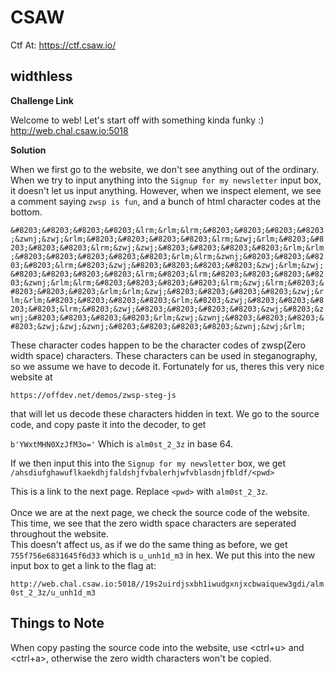 # CSAW

Ctf At: https://ctf.csaw.io/

## widthless

**Challenge Link**

Welcome to web! Let's start off with something kinda funky :)
<br />
http://web.chal.csaw.io:5018

**Solution**

When we first go to the website, we don't see anything out of the ordinary.  When we try to input anything into the `Signup for my newsletter`
input box, it doesn't let us input anything.  However, when we inspect element, we see a comment saying `zwsp is fun`, and a bunch of html character
codes at the bottom.

```&#8203;&#8203;&#8203;&#8203;&lrm;&rlm;&lrm;&#8203;&#8203;&#8203;&#8203;&zwnj;&zwj;&rlm;&#8203;&#8203;&#8203;&#8203;&lrm;&zwj;&rlm;&#8203;&#8203;&#8203;&#8203;&lrm;&zwj;&zwj;&#8203;&#8203;&#8203;&#8203;&rlm;&rlm;&#8203;&#8203;&#8203;&#8203;&#8203;&rlm;&lrm;&zwnj;&#8203;&#8203;&#8203;&#8203;&lrm;&#8203;&zwj;&#8203;&#8203;&#8203;&#8203;&zwj;&rlm;&zwj;&#8203;&#8203;&#8203;&#8203;&lrm;&#8203;&lrm;&#8203;&#8203;&#8203;&#8203;&zwnj;&rlm;&lrm;&#8203;&#8203;&#8203;&#8203;&lrm;&zwj;&lrm;&#8203;&#8203;&#8203;&#8203;&rlm;&rlm;&zwj;&#8203;&#8203;&#8203;&#8203;&zwj;&rlm;&rlm;&#8203;&#8203;&#8203;&#8203;&rlm;&#8203;&zwj;&#8203;&#8203;&#8203;&#8203;&lrm;&#8203;&zwj;&#8203;&#8203;&#8203;&#8203;&zwj;&#8203;&zwnj;&#8203;&#8203;&#8203;&#8203;&rlm;&zwj;&zwnj;&#8203;&#8203;&#8203;&#8203;&zwj;&zwj;&zwnj;&#8203;&#8203;&#8203;&#8203;&zwnj;&zwj;&rlm;```

These character codes happen to be the character codes of zwsp(Zero width space) characters.  These characters can be used in steganography,
so we assume we have to decode it.  Fortunately for us, theres this very nice website at

```
https://offdev.net/demos/zwsp-steg-js
```

that will let us decode these characters hidden in text.  We go to the source code, and copy paste it into the decoder, to get

```b'YWxtMHN0XzJfM3o='```
Which is `alm0st_2_3z` in base 64.

If we then input this into the `Signup for my newsletter` box, we get `/ahsdiufghawuflkaekdhjfaldshjfvbalerhjwfvblasdnjfbldf/<pwd>`

This is a link to the next page.  Replace `<pwd>` with `alm0st_2_3z`.
<br /><br />
Once we are at the next page, we check the source code of the website.  This time, we see that the zero width space characters are seperated throughout the website.  <br />This doesn't
affect us, as if we do the same thing as before, we get `755f756e6831645f6d33` which is `u_unh1d_m3` in hex.  We put this into the new input box to get a link to the flag at:

`http://web.chal.csaw.io:5018//19s2uirdjsxbh1iwudgxnjxcbwaiquew3gdi/alm0st_2_3z/u_unh1d_m3`

## Things to Note

When copy pasting the source code into the website, use <ctrl+u> and <ctrl+a>, otherwise the zero width characters won't be copied.  
